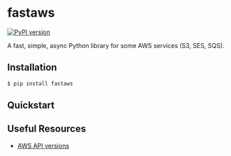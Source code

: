 # fastaws

[![PyPI version](https://badge.fury.io/py/fastaws.svg)](https://pypi.org/project/fastaws/)

A fast, simple, async Python library for some AWS services (S3, SES, SQS).

## Installation

```bash
$ pip install fastaws
```

## Quickstart

## Useful Resources

- [AWS API versions](https://docs.aws.amazon.com/AWSJavaScriptSDK/latest/)
